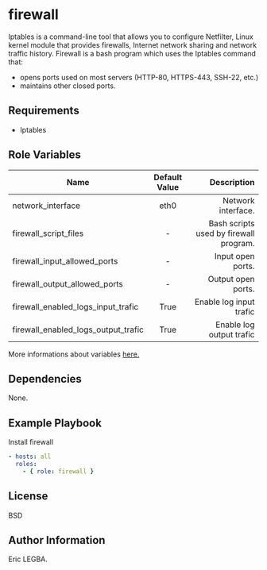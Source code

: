firewall
=========

Iptables is a command-line tool that allows you to configure Netfilter,
Linux kernel module that provides firewalls, Internet network sharing and network traffic history.
Firewall is a bash program which uses the Iptables command that:
- opens ports used on most servers (HTTP-80, HTTPS-443, SSH-22, etc.)
- maintains other closed ports.

Requirements
------------

- Iptables

Role Variables
--------------

| Name	        | Default Value	| Description|
| ------------- |:-------------:| ----------:|
|network_interface|eth0|Network interface.|
|firewall_script_files|-|Bash scripts used by firewall program.|
|firewall_input_allowed_ports|-|Input open ports.|
|firewall_output_allowed_ports|-|Output open ports.|
|firewall_enabled_logs_input_trafic|True|Enable log input trafic|
|firewall_enabled_logs_output_trafic|True|Enable log output trafic|

More informations about variables [here.](https://github.com/eleongithub/ansible/blob/it_1/projects/roles/firewall/defaults/main.yml)

Dependencies
------------

None.

Example Playbook
----------------

Install firewall
```yaml
- hosts: all
  roles:
    - { role: firewall }
```

License
-------

BSD

Author Information
------------------

Eric LEGBA.